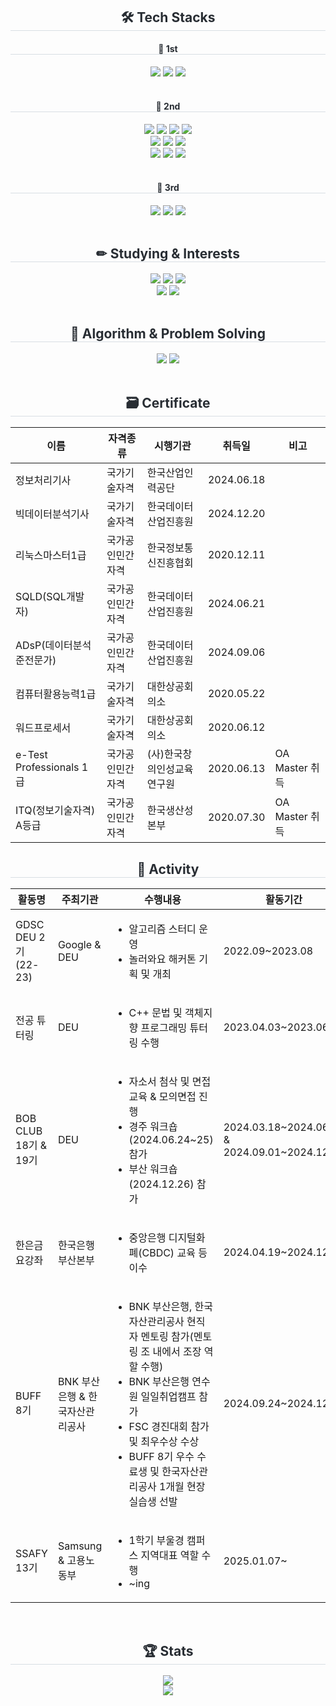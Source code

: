 <div align= "center">
    <h2 style="border-bottom: 1px solid #d8dee4; color: #282d33;"> 🛠️ Tech Stacks </h2>
    <div style="margin: 0 auto; text-align: center;" align= "center">
        <div>
            <h4 style="border-bottom: 1px solid #d8dee4; color: #282d33;"> 🥇 1st </h4>
            <img src="https://img.shields.io/badge/Python-3776AB?style=for-the-badge&logo=Python&logoColor=white">
            <img src="https://img.shields.io/badge/java-%23ED8B00.svg?style=for-the-badge&logo=openjdk&logoColor=white">
            <img src="https://img.shields.io/badge/spring-%236DB33F.svg?style=for-the-badge&logo=spring&logoColor=white">
        </div>
        <br>
        <div>
            <h4 style="border-bottom: 1px solid #d8dee4; color: #282d33;"> 🥈 2nd </h4>
            <img src="https://img.shields.io/badge/pandas-%23150458?style=for-the-badge&logo=pandas&logoColor=white">
            <img src="https://img.shields.io/badge/scikit--learn-%23F7931E?style=for-the-badge&logo=scikit-learn&logoColor=white">
            <img src="https://img.shields.io/badge/Linux-FCC624?style=for-the-badge&logo=Linux&logoColor=white">
            <img src="https://img.shields.io/badge/c++-%2300599C.svg?style=for-the-badge&logo=c%2B%2B&logoColor=white">
            <br>
            <img src="https://img.shields.io/badge/FastAPI-005571?style=for-the-badge&logo=fastapi">
            <img src="https://img.shields.io/badge/MariaDB-003545?style=for-the-badge&logo=mariadb&logoColor=white">
            <img src="https://img.shields.io/badge/MySQL-4479A1?style=for-the-badge&logo=MySQL&logoColor=white">
            <br>
            <img src="https://img.shields.io/badge/Android-3DDC84?style=for-the-badge&logo=android&logoColor=white">
            <img src="https://img.shields.io/badge/kotlin-%237F52FF?style=for-the-badge&logo=kotlin&logoColor=white">
            <img src="https://img.shields.io/badge/jetpack%20compose-4285F4?style=for-the-badge&logo=jetpackcompose&logoColor=white">
        </div>
        <br>
        <div>
            <h4 style="border-bottom: 1px solid #d8dee4; color: #282d33;"> 🥉 3rd </h4>
            <img src="https://img.shields.io/badge/vuejs-%2335495e.svg?style=for-the-badge&logo=vuedotjs&logoColor=%234FC08D">
            <img src="https://img.shields.io/badge/docker-%230db7ed.svg?style=for-the-badge&logo=docker&logoColor=white">
            <img src="https://img.shields.io/badge/grafana-%23F46800.svg?style=for-the-badge&logo=grafana&logoColor=white">
        </div>
    </div>
</div>
<br>
<div align= "center">
    <h2 style="border-bottom: 1px solid #d8dee4; color: #282d33;"> ✏ Studying & Interests </h2>
    <img src="https://img.shields.io/badge/jenkins-%232C5263.svg?style=for-the-badge&logo=jenkins&logoColor=white">
    <img src="https://img.shields.io/badge/nginx-%23009639.svg?style=for-the-badge&logo=nginx&logoColor=white">
    <img src="https://img.shields.io/badge/kubernetes-%23326ce5.svg?style=for-the-badge&logo=kubernetes&logoColor=white">
    <br>
    <img src="https://img.shields.io/badge/react-%2320232a?style=for-the-badge&logo=react&logoColor=%2361DAFB">
    <img src="https://img.shields.io/badge/Flutter-%2302569B?style=for-the-badge&logo=Flutter&logoColor=white">
</div>
<br>
<div align= "center">
    <h2 style="border-bottom: 1px solid #d8dee4; color: #282d33;"> 🚀 Algorithm & Problem Solving </h2>
    <img src="http://mazassumnida.wtf/api/v2/generate_badge?boj=right5625">
    <img src="http://mazandi.herokuapp.com/api?handle=right5625&theme=dark">
</div>
<br>
<div align= "center">
    <h2 style="border-bottom: 1px solid #d8dee4; color: #282d33;"> 🗃 Certificate </h2>
    <table>
        <thead>
            <tr>
                <th>이름</th>
                <th>자격종류</th>
                <th>시행기관</th>
                <th>취득일</th>
                <th>비고</th>
            </tr>
        </thead>
        <tbody>
            <tr>
                <td>정보처리기사</td>
                <td>국가기술자격</td>
                <td>한국산업인력공단</td>
                <td>2024.06.18</td>
                <td></td>
            </tr>
            <tr>
                <td>빅데이터분석기사</td>
                <td>국가기술자격</td>
                <td>한국데이터산업진흥원</td>
                <td>2024.12.20</td>
                <td></td>
            </tr>
            <tr>
                <td>리눅스마스터1급</td>
                <td>국가공인민간자격</td>
                <td>한국정보통신진흥협회</td>
                <td>2020.12.11</td>
                <td></td>
            </tr>
            <tr>
                <td>SQLD(SQL개발자)</td>
                <td>국가공인민간자격</td>
                <td>한국데이터산업진흥원</td>
                <td>2024.06.21</td>
                <td></td>
            </tr>
            <tr>
                <td>ADsP(데이터분석준전문가)</td>
                <td>국가공인민간자격</td>
                <td>한국데이터산업진흥원</td>
                <td>2024.09.06</td>
                <td></td>
            </tr>
            <tr>
                <td>컴퓨터활용능력1급</td>
                <td>국가기술자격</td>
                <td>대한상공회의소</td>
                <td>2020.05.22</td>
                <td></td>
            </tr>
            <tr>
                <td>워드프로세서</td>
                <td>국가기술자격</td>
                <td>대한상공회의소</td>
                <td>2020.06.12</td>
                <td></td>
            </tr>
            <tr>
                <td>e-Test Professionals 1급</td>
                <td>국가공인민간자격</td>
                <td>(사)한국창의인성교육연구원</td>
                <td>2020.06.13</td>
                <td>OA Master 취득</td>
            </tr>
            <tr>
                <td>ITQ(정보기술자격) A등급</td>
                <td>국가공인민간자격</td>
                <td>한국생산성본부</td>
                <td>2020.07.30</td>
                <td>OA Master 취득</td>
            </tr>
        </tbody>
    </table>
</div>
<div align= "center">
    <h2 style="border-bottom: 1px solid #d8dee4; color: #282d33;"> 🏫 Activity </h2> 
    <table>
        <thead>
            <tr>
                <th>활동명</th>
                <th>주최기관</th>
                <th>수행내용</th>
                <th>활동기간</th>
            </tr>
        </thead>
        <tbody>
            <tr>
                <td>GDSC DEU 2기(22-23)</td>
                <td>Google & DEU</td>
                <td>
                    <ul>
                        <li>알고리즘 스터디 운영</li>
                        <li>놀러와요 해커톤 기획 및 개최</li>
                    </ul>
                </td>
                <td>2022.09~2023.08</td>
            </tr>
            <tr>
                <td>전공 튜터링</td>
                <td>DEU</td>
                <td>
                    <ul>
                        <li>C++ 문법 및 객체지향 프로그래밍 튜터링 수행</li>
                    </ul>
                <td>2023.04.03~2023.06.11</td>
            </tr>
            <tr>
                <td>BOB CLUB 18기 & 19기</td>
                <td>DEU</td>
                <td>
                    <ul>
                        <li>자소서 첨삭 및 면접 교육 & 모의면접 진행</li>
                        <li>경주 워크숍(2024.06.24~25) 참가</li>
                        <li>부산 워크숍(2024.12.26) 참가</li>
                    </ul>
                </td>
                <td>2024.03.18~2024.06.24 & 2024.09.01~2024.12.13</td>
            </tr>
            <tr>
                <td>한은금요강좌</td>
                <td>한국은행 부산본부</td>
                <td>
                    <ul>
                        <li>중앙은행 디지털화폐(CBDC) 교육 등 이수</li>
                    </ul>
                </td>
                <td>2024.04.19~2024.12.13</td>
            </tr>
            <tr>
                <td>BUFF 8기</td>
                <td>BNK 부산은행 & 한국자산관리공사</td>
                <td>
                    <ul>
                        <li>BNK 부산은행, 한국자산관리공사 현직자 멘토링 참가(멘토링 조 내에서 조장 역할 수행)</li>
                        <li>BNK 부산은행 연수원 일일취업캠프 참가</li>
                        <li>FSC 경진대회 참가 및 최우수상 수상</li>
                        <li>BUFF 8기 우수 수료생 및 한국자산관리공사 1개월 현장 실습생 선발</li>
                    </ul>
                </td>
                <td>2024.09.24~2024.12.30</td>
            </tr>
            <tr>
                <td>SSAFY 13기</td>
                <td>Samsung & 고용노동부</td>
                <td>
                    <ul>
                        <li>1학기 부울경 캠퍼스 지역대표 역할 수행</li>
                        <li>~ing</li>
                    </ul>
                </td>
                <td>2025.01.07~</td>
            </tr>
        </tbody>
    </table>
</div>
<br>
<div align= "center"> 
    <h2 style="border-bottom: 1px solid #d8dee4; color: #282d33;"> 🏆 Stats </h2>
    <img src="https://github-readme-stats.vercel.app/api/top-langs/?username=right5625&layout=compact&bg_color=60,4a90e2,8e44ad&title_color=ffffff&text_color=ffffff">
    <br>
    <img src="https://github-readme-stats.vercel.app/api?username=right5625&bg_color=60,4a90e2,8e44ad&title_color=ffffff&text_color=ffffff">
</div>
